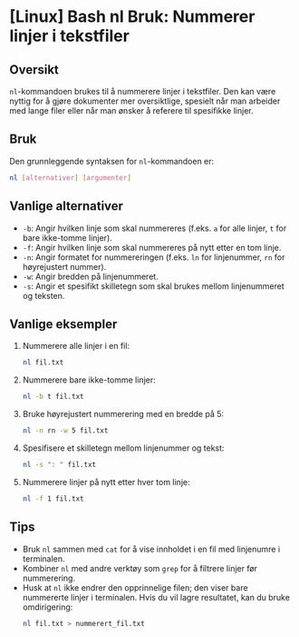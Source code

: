 # [Linux] Bash nl Bruk: Nummerer linjer i tekstfiler

## Oversikt
`nl`-kommandoen brukes til å nummerere linjer i tekstfiler. Den kan være nyttig for å gjøre dokumenter mer oversiktlige, spesielt når man arbeider med lange filer eller når man ønsker å referere til spesifikke linjer.

## Bruk
Den grunnleggende syntaksen for `nl`-kommandoen er:

```bash
nl [alternativer] [argumenter]
```

## Vanlige alternativer
- `-b`: Angir hvilken linje som skal nummereres (f.eks. `a` for alle linjer, `t` for bare ikke-tomme linjer).
- `-f`: Angir hvilken linje som skal nummereres på nytt etter en tom linje.
- `-n`: Angir formatet for nummereringen (f.eks. `ln` for linjenummer, `rn` for høyrejustert nummer).
- `-w`: Angir bredden på linjenummeret.
- `-s`: Angir et spesifikt skilletegn som skal brukes mellom linjenummeret og teksten.

## Vanlige eksempler

1. Nummerere alle linjer i en fil:
   ```bash
   nl fil.txt
   ```

2. Nummerere bare ikke-tomme linjer:
   ```bash
   nl -b t fil.txt
   ```

3. Bruke høyrejustert nummerering med en bredde på 5:
   ```bash
   nl -n rn -w 5 fil.txt
   ```

4. Spesifisere et skilletegn mellom linjenummer og tekst:
   ```bash
   nl -s ": " fil.txt
   ```

5. Nummerere linjer på nytt etter hver tom linje:
   ```bash
   nl -f 1 fil.txt
   ```

## Tips
- Bruk `nl` sammen med `cat` for å vise innholdet i en fil med linjenumre i terminalen.
- Kombiner `nl` med andre verktøy som `grep` for å filtrere linjer før nummerering.
- Husk at `nl` ikke endrer den opprinnelige filen; den viser bare nummererte linjer i terminalen. Hvis du vil lagre resultatet, kan du bruke omdirigering:
  ```bash
  nl fil.txt > nummerert_fil.txt
  ```